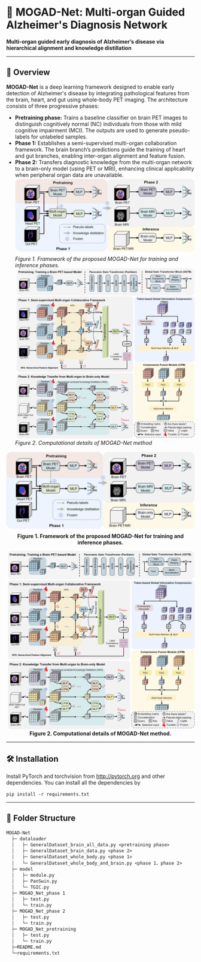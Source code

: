 # 🧠 MOGAD-Net: Multi-organ Guided Alzheimer's Diagnosis Network

**Multi-organ guided early diagnosis of Alzheimer’s disease via hierarchical alignment and knowledge distillation**

---

## 📜 Overview

**MOGAD-Net** is a deep learning framework designed to enable early detection of Alzheimer's disease by integrating pathological features from the brain, heart, and gut using whole-body PET imaging. The architecture consists of three progressive phases:

- **Pretraining phase:** Trains a baseline classifier on brain PET images to distinguish cognitively normal (NC) individuals from those with mild cognitive impairment (MCI). The outputs are used to generate pseudo-labels for unlabeled samples.
- **Phase 1:** Establishes a semi-supervised multi-organ collaboration framework. The brain branch’s predictions guide the training of heart and gut branches, enabling inter-organ alignment and feature fusion.
- **Phase 2:** Transfers diagnostic knowledge from the multi-organ network to a brain-only model (using PET or MRI), enhancing clinical applicability when peripheral organ data are unavailable.
![Framework of the proposed MOGAD-Net for training and inference phases.](https://github.com/AIbySlz/MOGAD-Net/blob/main/figure/Framework.jpg)
*Figure 1. Framework of the proposed MOGAD-Net for training and inference phases.*
![Computational details of MOGAD-Net method.](https://github.com/AIbySlz/MOGAD-Net/blob/main/figure/Method_detail.jpg)
*Figure 2. Computational details of MOGAD-Net method*




<p align="center">
  <img src="https://github.com/AIbySlz/MOGAD-Net/blob/main/figure/Framework.jpg" alt="Framework of MOGAD-Net">
  <br>
  <strong>Figure 1. Framework of the proposed MOGAD-Net for training and inference phases.</strong>
</p>

<p align="center">
  <img src="https://github.com/AIbySlz/MOGAD-Net/blob/main/figure/Method_detail.jpg" alt="Method Detail of MOGAD-Net">
  <br>
  <strong>Figure 2. Computational details of MOGAD-Net method.</strong>
</p>




---

## 🛠️ Installation

Install PyTorch and torchvision from http://pytorch.org and other dependencies. You can install all the dependencies by
```
pip install -r requirements.txt
```

---

## 📁 Folder Structure
```
MOGAD-Net
  ├─ dataloader 
  │   ├─ GeneralDataset_brain_all_data.py <pretraining phase> 
  │   ├─ GeneralDataset_brain_data.py <phase 2>
  │   ├─ GeneralDataset_whole_body.py <phase 1>
  │   └─ GeneralDataset_whole_body_and_brain.py <phase 1，phase 2>
  ├─ model
  │   ├─ module.py 
  │   ├─ PanSwin.py
  │   └─ TGIC.py
  ├─ MOGAD_Net_phase 1
  │   ├─ test.py 
  │   └─ train.py 
  ├─ MOGAD_Net_phase 2
  │   ├─ test.py
  │   └─ train.py 
  ├─ MOGAD_Net_pretraining
  │   ├─ test.py
  │   └─ train.py
  ├─README.md
  └─requirements.txt
```
